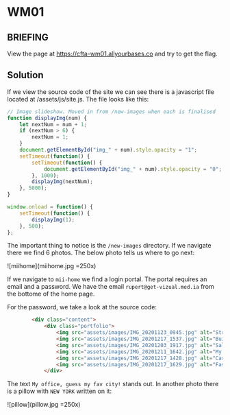 # WM01
## BRIEFING
View the page at https://cfta-wm01.allyourbases.co and try to get the flag.

## Solution

If we view the source code of the site we can see there is a javascript file located at /assets/js/site.js. The file looks like this:

```js
// Image slideshow. Moved in from /new-images when each is finalised
function displayImg(num) {
    let nextNum = num + 1;
    if (nextNum > 6) {
        nextNum = 1;
    }
    document.getElementById("img_" + num).style.opacity = "1";
    setTimeout(function() {
        setTimeout(function() {
            document.getElementById("img_" + num).style.opacity = "0";
        }, 1000);
        displayImg(nextNum);
    }, 5000);
}

window.onload = function() {
    setTimeout(function() {
        displayImg(1);
    }, 500);
};
```

The important thing to notice is the `/new-images` directory. If we navigate there we find 6 photos. The below photo tells us where to go next:

![miihome](miihome.jpg =250x)

If we navigate to `mii-home` we find a login portal. The portal requires an email and a password. We have the email `rupert@get-vizual.med.ia` from the bottome of the home page.

For the password, we take a look at the source code:

```html
        <div class="content">
            <div class="portfolio">
                <img src="assets/images/IMG_20201123_0945.jpg" alt="Street scene" id="img_1" style="opacity: 0"><br>
                <img src="assets/images/IMG_20201217_1537.jpg" alt="Buildings" id="img_2" style="opacity: 0"><br>
                <img src="assets/images/IMG_20201203_1917.jpg" alt="Salad" id="img_3" style="opacity: 0"><br>
                <img src="assets/images/IMG_20201211_1642.jpg" alt="My office, guess my fav city!" id="img_4" style="opacity: 0"><br>
                <img src="assets/images/IMG_20201217_1428.jpg" alt="Car" id="img_5" style="opacity: 0"><br>
                <img src="assets/images/IMG_20201217_1629.jpg" alt="Fashion" id="img_6" style="opacity: 0"><br>
            </div>
```
The text `My office, guess my fav city!` stands out. In another photo there is a pillow with `NEW YORK` written on it:

![pillow](pillow.jpg =250x)


